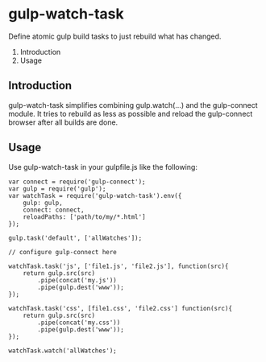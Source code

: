 # gulp-watch-task

Define atomic gulp build tasks to just rebuild what has changed.

1. Introduction
1. Usage

## Introduction

gulp-watch-task simplifies combining gulp.watch(...) and the
gulp-connect module. It tries to rebuild as less as possible and reload
the gulp-connect browser after all builds are done.

## Usage

Use gulp-watch-task in your gulpfile.js like the following:

    var connect = require('gulp-connect');
    var gulp = require('gulp');
    var watchTask = require('gulp-watch-task').env({
        gulp: gulp,
        connect: connect,
        reloadPaths: ['path/to/my/*.html']
    });

    gulp.task('default', ['allWatches']);

    // configure gulp-connect here

    watchTask.task('js', ['file1.js', 'file2.js'], function(src){
        return gulp.src(src)
            .pipe(concat('my.js'))
            .pipe(gulp.dest('www'));
    });

    watchTask.task('css', [file1.css', 'file2.css'] function(src){
        return gulp.src(src)
            .pipe(concat('my.css'))
            .pipe(gulp.dest('www'));
    });

    watchTask.watch('allWatches');
